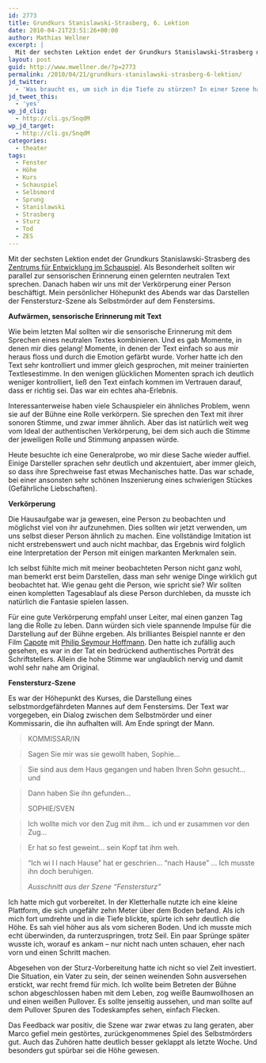 ```yaml
---
id: 2773
title: Grundkurs Stanislawski-Strasberg, 6. Lektion
date: 2010-04-21T23:51:26+00:00
author: Mathias Wellner
excerpt: |
  Mit der sechsten Lektion endet der Grundkurs Stanislawski-Strasberg des Zentrums für Entwicklung im Schauspiel. Als Besonderheit sollten wir parallel zur sensorischen Erinnerung einen gelernten neutralen Text sprechen. Danach haben wir uns mit der Verkörperung einer Person beschäftigt. Mein persönlicher Höhepunkt des Abends war das Darstellen der Fenstersturz-Szene als Selbstmörder auf dem Fenstersims.
layout: post
guid: http://www.mwellner.de/?p=2773
permalink: /2010/04/21/grundkurs-stanislawski-strasberg-6-lektion/
jd_twitter:
  - 'Was braucht es, um sich in die Tiefe zu stürzen? In einer Szene habe ich es probiert... #url#'
jd_tweet_this:
  - 'yes'
wp_jd_clig:
  - http://cli.gs/SnqdM
wp_jd_target:
  - http://cli.gs/SnqdM
categories:
  - theater
tags:
  - Fenster
  - Höhe
  - Kurs
  - Schauspiel
  - Selbsmord
  - Sprung
  - Stanislawski
  - Strasberg
  - Sturz
  - Tod
  - ZES
---
```

Mit der sechsten Lektion endet der Grundkurs Stanislawski-Strasberg des [Zentrums für Entwicklung im Schauspiel](http://www.zes-info.ch). Als Besonderheit sollten wir parallel zur sensorischen Erinnerung einen gelernten neutralen Text sprechen. Danach haben wir uns mit der Verkörperung einer Person beschäftigt. Mein persönlicher Höhepunkt des Abends war das Darstellen der Fenstersturz-Szene als Selbstmörder auf dem Fenstersims.

**Aufwärmen, sensorische Erinnerung mit Text**

Wie beim letzten Mal sollten wir die sensorische Erinnerung mit dem Sprechen eines neutralen Textes kombinieren. Und es gab Momente, in denen mir dies gelang! Momente, in denen der Text einfach so aus mir heraus floss und durch die Emotion gefärbt wurde. Vorher hatte ich den Text sehr kontrolliert und immer gleich gesprochen, mit meiner trainierten Textlesestimme. In den wenigen glücklichen Momenten sprach ich deutlich weniger kontrolliert, ließ den Text einfach kommen im Vertrauen darauf, dass er richtig sei. Das war ein echtes aha-Erlebnis. 

Interessanterweise haben viele Schauspieler ein ähnliches Problem, wenn sie auf der Bühne eine Rolle verkörpern. Sie sprechen den Text mit ihrer sonoren Stimme, und zwar immer ähnlich. Aber das ist natürlich weit weg vom Ideal der authentischen Verkörperung, bei dem sich auch die Stimme der jeweiligen Rolle und Stimmung anpassen würde. 

Heute besuchte ich eine Generalprobe, wo mir diese Sache wieder auffiel. Einige Darsteller sprachen sehr deutlich und akzentuiert, aber immer gleich, so dass ihre Sprechweise fast etwas Mechanisches hatte. Das war schade, bei einer ansonsten sehr schönen Inszenierung eines schwierigen Stückes (Gefährliche Liebschaften). 

**Verkörperung**

Die Hausaufgabe war ja gewesen, eine Person zu beobachten und möglichst viel von ihr aufzunehmen. Dies sollten wir jetzt verwenden, um uns selbst dieser Person ähnlich zu machen. Eine vollständige Imitation ist nicht erstrebenswert und auch nicht machbar, das Ergebnis wird folglich eine Interpretation der Person mit einigen markanten Merkmalen sein. 

Ich selbst fühlte mich mit meiner beobachteten Person nicht ganz wohl, man bemerkt erst beim Darstellen, dass man sehr wenige Dinge wirklich gut beobachtet hat. Wie genau geht die Person, wie spricht sie? Wir sollten einen kompletten Tagesablauf als diese Person durchleben, da musste ich natürlich die Fantasie spielen lassen. 

Für eine gute Verkörperung empfahl unser Leiter, mal einen ganzen Tag lang die Rolle zu leben. Dann würden sich viele spannende Impulse für die Darstellung auf der Bühne ergeben. Als brilliantes Beispiel nannte er den Film [Capote](http://de.wikipedia.org/wiki/Capote_%28Film%29) mit [Philip Seymour Hoffmann](http://de.wikipedia.org/wiki/Philip_Seymour_Hoffman). Den hatte ich zufällig auch gesehen, es war in der Tat ein bedrückend authentisches Porträt des Schriftstellers. Allein die hohe Stimme war unglaublich nervig und damit wohl sehr nahe am Original. 

**Fenstersturz-Szene**

Es war der Höhepunkt des Kurses, die Darstellung eines selbstmordgefährdeten Mannes auf dem Fenstersims. Der Text war vorgegeben, ein Dialog zwischen dem Selbstmörder und einer Kommissarin, die ihn aufhalten will. Am Ende springt der Mann. 

> KOMMISSAR/IN
  
> Sagen Sie mir was sie gewollt haben, Sophie&hellip;
  
> Sie sind aus dem Haus gegangen und haben Ihren Sohn gesucht&hellip; und
  
> Dann haben Sie ihn gefunden&hellip;
> 
> SOPHIE/SVEN
  
> Ich wollte mich vor den Zug mit ihm&hellip; ich und er zusammen vor den Zug&hellip;
  
> Er hat so fest geweint&hellip; sein Kopf tat ihm weh.
  
> &#8220;Ich wi l l nach Hause&#8221; hat er geschrien&hellip; &#8220;nach Hause&#8221; &hellip; Ich musste ihn doch beruhigen.
> 
> _Ausschnitt aus der Szene &#8220;Fenstersturz&#8221;_ 

Ich hatte mich gut vorbereitet. In der Kletterhalle nutzte ich eine kleine Plattform, die sich ungefähr zehn Meter über dem Boden befand. Als ich mich fort umdrehte und in die Tiefe blickte, spürte ich sehr deutlich die Höhe. Es sah viel höher aus als vom sicheren Boden. Und ich musste mich echt überwinden, da runterzuspringen, trotz Seil. Ein paar Sprünge später wusste ich, worauf es ankam &ndash; nur nicht nach unten schauen, eher nach vorn und einen Schritt machen. 

Abgesehen von der Sturz-Vorbereitung hatte ich nicht so viel Zeit investiert. Die Situation, ein Vater zu sein, der seinen weinenden Sohn ausversehen erstickt, war recht fremd für mich. Ich wollte beim Betreten der Bühne schon abgeschlossen haben mit dem Leben, zog weiße Baumwollhosen an und einen weißen Pullover. Es sollte jenseitig aussehen, und man sollte auf dem Pullover Spuren des Todeskampfes sehen, einfach Flecken. 

Das Feedback war positiv, die Szene war zwar etwas zu lang geraten, aber Marco gefiel mein gestörtes, zurückgenommenes Spiel des Selbstmörders gut. Auch das Zuhören hatte deutlich besser geklappt als letzte Woche. Und besonders gut spürbar sei die Höhe gewesen.